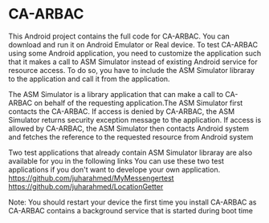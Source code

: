 # CA-ARBAC
This Android project contains the full code for CA-ARBAC. You can download and run it on Android Emulator or Real device. 
To test CA-ARBAC using some Android application, you need to customize the application such that it makes a call to ASM Simulator instead of existing Android service for resource access. To do so, you have to include the ASM Simulator libraray to the application and 
call it from the application.

The ASM Simulator is a library application that can make a call to CA-ARBAC on behalf of the requesting application.The ASM Simulator first contacts the CA-ARBAC. If access is denied by CA-ARBAC, the ASM Simulator returns security exception message to the application. If access is allowed by CA-ARBAC, the ASM Simulator then contacts Android system and fetches the reference to the requested resource from Android system
   
Two test applications that already contain ASM Simulator libraray are also available for you in the following links 
You can use these two test applications if you don't want to develope your own application.
https://github.com/juharahmed/MyMessengertest 
https://github.com/juharahmed/LocationGetter
 
Note: You should restart your device the first time you install CA-ARBAC as CA-ARBAC contains a background service that is started 
during boot time
